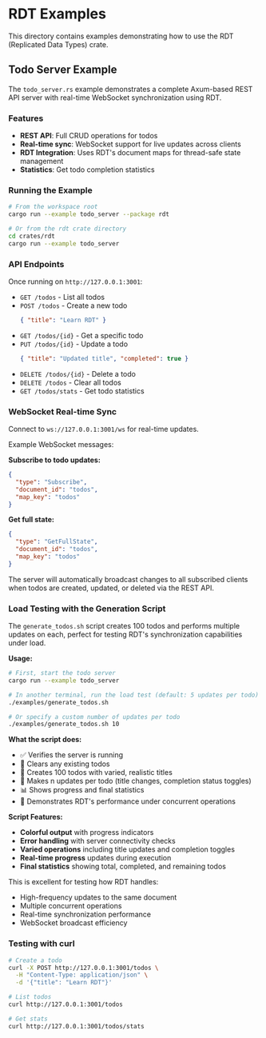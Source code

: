 # RDT Examples

This directory contains examples demonstrating how to use the RDT (Replicated Data Types) crate.

## Todo Server Example

The `todo_server.rs` example demonstrates a complete Axum-based REST API server with real-time WebSocket synchronization using RDT.

### Features

- **REST API**: Full CRUD operations for todos
- **Real-time sync**: WebSocket support for live updates across clients
- **RDT Integration**: Uses RDT's document maps for thread-safe state management
- **Statistics**: Get todo completion statistics

### Running the Example

```bash
# From the workspace root
cargo run --example todo_server --package rdt

# Or from the rdt crate directory
cd crates/rdt
cargo run --example todo_server
```

### API Endpoints

Once running on `http://127.0.0.1:3001`:

- `GET /todos` - List all todos
- `POST /todos` - Create a new todo
  ```json
  { "title": "Learn RDT" }
  ```
- `GET /todos/{id}` - Get a specific todo
- `PUT /todos/{id}` - Update a todo
  ```json
  { "title": "Updated title", "completed": true }
  ```
- `DELETE /todos/{id}` - Delete a todo
- `DELETE /todos` - Clear all todos
- `GET /todos/stats` - Get todo statistics

### WebSocket Real-time Sync

Connect to `ws://127.0.0.1:3001/ws` for real-time updates.

Example WebSocket messages:

**Subscribe to todo updates:**

```json
{
  "type": "Subscribe",
  "document_id": "todos",
  "map_key": "todos"
}
```

**Get full state:**

```json
{
  "type": "GetFullState",
  "document_id": "todos",
  "map_key": "todos"
}
```

The server will automatically broadcast changes to all subscribed clients when todos are created, updated, or deleted via the REST API.

### Load Testing with the Generation Script

The `generate_todos.sh` script creates 100 todos and performs multiple updates on each, perfect for testing RDT's synchronization capabilities under load.

**Usage:**

```bash
# First, start the todo server
cargo run --example todo_server

# In another terminal, run the load test (default: 5 updates per todo)
./examples/generate_todos.sh

# Or specify a custom number of updates per todo
./examples/generate_todos.sh 10
```

**What the script does:**

- ✅ Verifies the server is running
- 🧹 Clears any existing todos
- 📝 Creates 100 todos with varied, realistic titles
- 🔄 Makes n updates per todo (title changes, completion status toggles)
- 📊 Shows progress and final statistics
- 🎯 Demonstrates RDT's performance under concurrent operations

**Script Features:**

- **Colorful output** with progress indicators
- **Error handling** with server connectivity checks
- **Varied operations** including title updates and completion toggles
- **Real-time progress** updates during execution
- **Final statistics** showing total, completed, and remaining todos

This is excellent for testing how RDT handles:

- High-frequency updates to the same document
- Multiple concurrent operations
- Real-time synchronization performance
- WebSocket broadcast efficiency

### Testing with curl

```bash
# Create a todo
curl -X POST http://127.0.0.1:3001/todos \
  -H "Content-Type: application/json" \
  -d '{"title": "Learn RDT"}'

# List todos
curl http://127.0.0.1:3001/todos

# Get stats
curl http://127.0.0.1:3001/todos/stats
```
